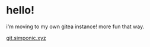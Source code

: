 # hello!

i'm moving to my own gitea instance! more fun that way.

[git.simponic.xyz](https://git.simponic.xyz/simponic)
